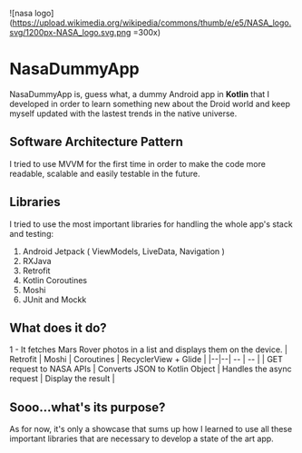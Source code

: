 ![nasa logo](https://upload.wikimedia.org/wikipedia/commons/thumb/e/e5/NASA_logo.svg/1200px-NASA_logo.svg.png =300x)

# NasaDummyApp
NasaDummyApp is, guess what, a dummy Android app in **Kotlin** that I developed in order to learn something new about the Droid world and keep myself updated with the lastest trends in the native universe. 

## Software Architecture Pattern
I tried to use MVVM for the first time in order to make the code more readable, scalable and easily testable in the future.

## Libraries
I tried to use the most important libraries for handling the whole app's stack and testing:
 1. Android Jetpack ( ViewModels, LiveData, Navigation )
 2. RXJava
 3. Retrofit
 4. Kotlin Coroutines
 5. Moshi
 6. JUnit and Mockk

## What does it do? 
1 - It fetches Mars Rover photos in a list and displays them on the device. 
| Retrofit | Moshi | Coroutines | RecyclerView + Glide |
|--|--| -- | -- |
| GET request to NASA APIs | Converts JSON to Kotlin Object | Handles the async request | Display the result |



## Sooo...what's its purpose? 

As for now, it's only a showcase that sums up how I learned to use all these important libraries that are necessary to develop a state of the art app.
